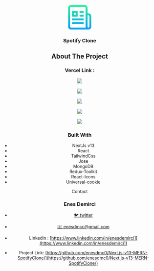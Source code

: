 

<div align="center">
  <a href="https://github.com/github_username/repo_name">
    <img src="images/logo.png" alt="Logo" width="80" height="80">
  </a>
<h3 align="center">Spotify Clone</h3>





## About The Project

### Vercel Link :  




![][img-1]

![][img-2]

![][img-3]

![][img-4]

![][img-5]



### Built With

- NextJs v13
- React
- TailwindCss
- Jose
- MongoDB
- Redux-Toolkit
- React-Icons
- Universal-cookie

Contact

### Enes Demirci

- [🐦 twitter](https://twitter.com/enesdmc00) 
- [ ✉️ enesdmcc@gmail.com]()
- Linkedin : [https://www.linkedin.com/in/enesdemirci1](https://www.linkedin.com/in/enesdemirci1)

- Project Link: [https://github.com/enesdmc0/Next.js-v13-MERN-SpotifyClone/](https://github.com/enesdmc0/Next.js-v13-MERN-SpotifyClone/)

  

[img-1]: images/img1.png
[img-2]: images/img2.png
[img-3]: images/img-3.png
[img-4]: images/img-4.png
[img-5]: images/img-5.png



